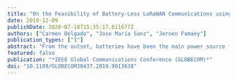 ```yaml
---
title: "On the Feasibility of Battery-Less LoRaWAN Communications using Energy Harvesting"
date: 2019-12-09
publishDate: 2020-07-18T15:35:17.611677Z
authors: ["Carmen Delgado", "Jose Maria Sanz", "Jeroen Famaey"]
publication_types: ["1"]
abstract: "From the outset, batteries have been the main power source for the Internet of Things (IoT). However, replacing and disposing of billions of dead batteries per year is costly in terms of maintenance and ecologically irresponsible. Since batteries are one of the greatest threats to a sustainable IoT, battery-less devices are the solution to this problem. These devices run on long-lived capacitors charged using various forms of energy harvesting, which results in intermittent on-off device behaviour. In this work, we model this intermittent battery-less behaviour for LoRaWAN devices. This model allows us to characterize the performance with the aim to determine under which conditions a LoRaWAN device can work without batteries, and how its parameters should be configured. Results show that the reliability directly depends on device configurations (i.e., capacitor size, turn-on voltage threshold), application behaviour (i.e., transmission interval, packet size) and environmental conditions (i.e., energy harvesting rate)."
featured: false
publication: "*IEEE Global Communications Conference (GLOBECOM)*"
doi: "10.1109/GLOBECOM38437.2019.9013638"
---
```


